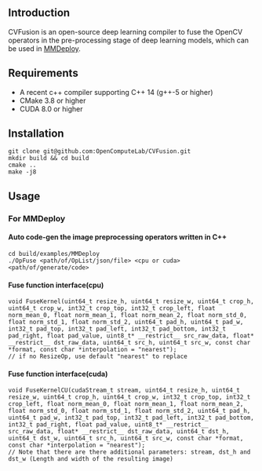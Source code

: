 ## Introduction

CVFusion is an open-source deep learning compiler to fuse the OpenCV operators in the pre-processing stage of deep learning models, which can be used in [MMDeploy](https://github.com/open-mmlab/mmdeploy).

## Requirements

- A recent c++ compiler supporting C++ 14 (g++-5 or higher)
- CMake 3.8 or higher
- CUDA 8.0 or higher
## Installation

```shell
git clone git@github.com:OpenComputeLab/CVFusion.git
mkdir build && cd build
cmake ..
make -j8
```


## Usage

### For MMDeploy

#### Auto code-gen the image preprocessing operators written in C++

```shell
cd build/examples/MMDeploy
./OpFuse <path/of/OpList/json/file> <cpu or cuda> <path/of/generate/code>
```

#### Fuse function interface(cpu)

```
void FuseKernel(uint64_t resize_h, uint64_t resize_w, uint64_t crop_h, uint64_t crop_w, int32_t crop_top, int32_t crop_left, float norm_mean_0, float norm_mean_1, float norm_mean_2, float norm_std_0, float norm_std_1, float norm_std_2, uint64_t pad_h, uint64_t pad_w, int32_t pad_top, int32_t pad_left, int32_t pad_bottom, int32_t pad_right, float pad_value, uint8_t* __restrict__ src_raw_data, float* __restrict__ dst_raw_data, uint64_t src_h, uint64_t src_w, const char *format, const char *interpolation = "nearest");
// if no ResizeOp, use default "nearest" to replace
```

#### Fuse function interface(cuda)

```
void FuseKernelCU(cudaStream_t stream, uint64_t resize_h, uint64_t resize_w, uint64_t crop_h, uint64_t crop_w, int32_t crop_top, int32_t crop_left, float norm_mean_0, float norm_mean_1, float norm_mean_2, float norm_std_0, float norm_std_1, float norm_std_2, uint64_t pad_h, uint64_t pad_w, int32_t pad_top, int32_t pad_left, int32_t pad_bottom, int32_t pad_right, float pad_value, uint8_t* __restrict__ src_raw_data, float* __restrict__ dst_raw_data, uint64_t dst_h, uint64_t dst_w, uint64_t src_h, uint64_t src_w, const char *format, const char *interpolation = "nearest");
// Note that there are there additional parameters: stream, dst_h and dst_w (Length and width of the resulting image)
```

